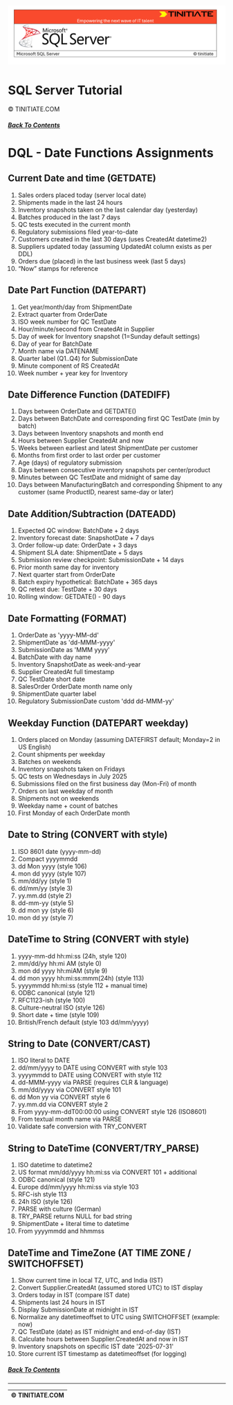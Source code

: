 ![SQL Server Tinitiate Image](../../../sqlserver-sql/sqlserver.png)

# SQL Server Tutorial
&copy; TINITIATE.COM

##### [Back To Contents](./README.md)

# DQL - Date Functions Assignments

## Current Date and time (GETDATE)
1. Sales orders placed today (server local date)
2. Shipments made in the last 24 hours
3. Inventory snapshots taken on the last calendar day (yesterday)
4. Batches produced in the last 7 days
5. QC tests executed in the current month
6. Regulatory submissions filed year-to-date
7. Customers created in the last 30 days (uses CreatedAt datetime2)
8. Suppliers updated today (assuming UpdatedAt column exists as per DDL)
9. Orders due (placed) in the last business week (last 5 days)
10. “Now” stamps for reference

## Date Part Function (DATEPART)
1. Get year/month/day from ShipmentDate
2. Extract quarter from OrderDate
3. ISO week number for QC TestDate
4. Hour/minute/second from CreatedAt in Supplier
5. Day of week for Inventory snapshot (1=Sunday default settings)
6. Day of year for BatchDate
7. Month name via DATENAME
8. Quarter label (Q1..Q4) for SubmissionDate
9. Minute component of RS CreatedAt
10. Week number + year key for Inventory

## Date Difference Function (DATEDIFF)
1. Days between OrderDate and GETDATE()
2. Days between BatchDate and corresponding first QC TestDate (min by batch)
3. Days between Inventory snapshots and month end
4. Hours between Supplier CreatedAt and now
5. Weeks between earliest and latest ShipmentDate per customer
6. Months from first order to last order per customer
7. Age (days) of regulatory submission
8. Days between consecutive inventory snapshots per center/product
9. Minutes between QC TestDate and midnight of same day
10. Days between ManufacturingBatch and corresponding Shipment to any customer (same ProductID, nearest same-day or later)

## Date Addition/Subtraction (DATEADD)
1. Expected QC window: BatchDate + 2 days
2. Inventory forecast date: SnapshotDate + 7 days
3. Order follow-up date: OrderDate + 3 days
4. Shipment SLA date: ShipmentDate + 5 days
5. Submission review checkpoint: SubmissionDate + 14 days
6. Prior month same day for inventory
7. Next quarter start from OrderDate
8. Batch expiry hypothetical: BatchDate + 365 days
9. QC retest due: TestDate + 30 days
10. Rolling window: GETDATE() - 90 days

## Date Formatting (FORMAT)
1. OrderDate as 'yyyy-MM-dd'
2. ShipmentDate as 'dd-MMM-yyyy'
3. SubmissionDate as 'MMM yyyy'
4. BatchDate with day name
5. Inventory SnapshotDate as week-and-year
6. Supplier CreatedAt full timestamp
7. QC TestDate short date
8. SalesOrder OrderDate month name only
9. ShipmentDate quarter label
10. Regulatory SubmissionDate custom 'ddd dd-MMM-yy'

## Weekday Function (DATEPART weekday)
1. Orders placed on Monday (assuming DATEFIRST default; Monday=2 in US English)
2. Count shipments per weekday
3. Batches on weekends
4. Inventory snapshots taken on Fridays
5. QC tests on Wednesdays in July 2025
6. Submissions filed on the first business day (Mon-Fri) of month
7. Orders on last weekday of month
8. Shipments not on weekends
9. Weekday name + count of batches
10. First Monday of each OrderDate month

## Date to String (CONVERT with style)
1. ISO 8601 date (yyyy-mm-dd)
2. Compact yyyymmdd
3. dd Mon yyyy (style 106)
4. mon dd yyyy (style 107)
5. mm/dd/yy (style 1)
6. dd/mm/yy (style 3)
7. yy.mm.dd (style 2)
8. dd-mm-yy (style 5)
9. dd mon yy (style 6)
10. mon dd yy (style 7)

## DateTime to String (CONVERT with style)
1. yyyy-mm-dd hh:mi:ss (24h, style 120)
2. mm/dd/yy hh:mi AM (style 0)
3. mon dd yyyy hh:miAM (style 9)
4. dd mon yyyy hh:mi:ss:mmm(24h) (style 113)
5. yyyymmdd hh:mi:ss (style 112 + manual time)
6. ODBC canonical (style 121)
7. RFC1123-ish (style 100)
8. Culture-neutral ISO (style 126)
9. Short date + time (style 109)
10. British/French default (style 103 dd/mm/yyyy)

## String to Date (CONVERT/CAST)
1. ISO literal to DATE
2. dd/mm/yyyy to DATE using CONVERT with style 103
3. yyyymmdd to DATE using CONVERT with style 112
4. dd-MMM-yyyy via PARSE (requires CLR & language)
5. mm/dd/yyyy via CONVERT style 101
6. dd Mon yy via CONVERT style 6
7. yy.mm.dd via CONVERT style 2
8. From yyyy-mm-ddT00:00:00 using CONVERT style 126 (ISO8601)
9. From textual month name via PARSE
10. Validate safe conversion with TRY_CONVERT

## String to DateTime (CONVERT/TRY_PARSE)
1. ISO datetime to datetime2
2. US format mm/dd/yyyy hh:mi:ss via CONVERT 101 + additional
3. ODBC canonical (style 121)
4. Europe dd/mm/yyyy hh:mi:ss via style 103
5. RFC-ish style 113
6. 24h ISO (style 126)
7. PARSE with culture (German)
8. TRY_PARSE returns NULL for bad string
9. ShipmentDate + literal time to datetime
10. From yyyymmdd and hhmmss

## DateTime and TimeZone (AT TIME ZONE / SWITCHOFFSET)
1. Show current time in local TZ, UTC, and India (IST)
2. Convert Supplier.CreatedAt (assumed stored UTC) to IST display
3. Orders today in IST (compare IST date)
4. Shipments last 24 hours in IST
5. Display SubmissionDate at midnight in IST
6. Normalize any datetimeoffset to UTC using SWITCHOFFSET (example: now)
7. QC TestDate (date) as IST midnight and end-of-day (IST)
8. Calculate hours between Supplier.CreatedAt and now in IST
9. Inventory snapshots on specific IST date '2025-07-31'
10. Store current IST timestamp as datetimeoffset (for logging)

##### [Back To Contents](./README.md)
***
| &copy; TINITIATE.COM |
|----------------------|
